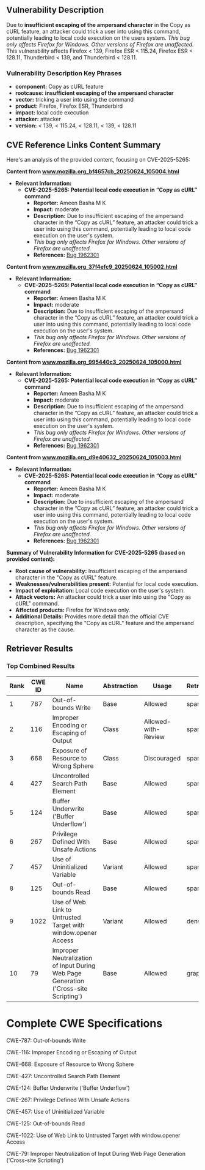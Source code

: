 ## Vulnerability Description
Due to **insufficient escaping of the ampersand character** in the Copy as cURL feature, an attacker could trick a user into using this command, potentially leading to local code execution on the users system. *This bug only affects Firefox for Windows. Other versions of Firefox are unaffected.* This vulnerability affects Firefox < 139, Firefox ESR < 115.24, Firefox ESR < 128.11, Thunderbird < 139, and Thunderbird < 128.11.

### Vulnerability Description Key Phrases
- **component:** Copy as cURL feature
- **rootcause:** **insufficient escaping of the ampersand character**
- **vector:** tricking a user into using the command
- **product:** Firefox, Firefox ESR, Thunderbird
- **impact:** local code execution
- **attacker:** attacker
- **version:** < 139, < 115.24, < 128.11, < 139, < 128.11

## CVE Reference Links Content Summary
Here's an analysis of the provided content, focusing on CVE-2025-5265:

**Content from www.mozilla.org_bf4657cb_20250624_105004.html**
*   **Relevant Information:**
    *   **CVE-2025-5265: Potential local code execution in “Copy as cURL” command**
        *   **Reporter:** Ameen Basha M K
        *   **Impact:** moderate
        *   **Description:** Due to insufficient escaping of the ampersand character in the “Copy as cURL” feature, an attacker could trick a user into using this command, potentially leading to local code execution on the user's system.
        *   *This bug only affects Firefox for Windows. Other versions of Firefox are unaffected.*
        *   **References:** [Bug 1962301](https://bugzilla.mozilla.org/show_bug.cgi?id=1962301)

**Content from www.mozilla.org_37f4efc9_20250624_105002.html**

*   **Relevant Information:**
    *   **CVE-2025-5265: Potential local code execution in “Copy as cURL” command**
        *   **Reporter:** Ameen Basha M K
        *   **Impact:** moderate
        *   **Description:** Due to insufficient escaping of the ampersand character in the “Copy as cURL” feature, an attacker could trick a user into using this command, potentially leading to local code execution on the user's system.
        *   *This bug only affects Firefox for Windows. Other versions of Firefox are unaffected.*
        *   **References:** [Bug 1962301](https://bugzilla.mozilla.org/show_bug.cgi?id=1962301)

**Content from www.mozilla.org_995440c3_20250624_105000.html**

*   **Relevant Information:**
    *   **CVE-2025-5265: Potential local code execution in “Copy as cURL” command**
        *   **Reporter:** Ameen Basha M K
        *   **Impact:** moderate
        *   **Description:** Due to insufficient escaping of the ampersand character in the “Copy as cURL” feature, an attacker could trick a user into using this command, potentially leading to local code execution on the user's system.
        *   *This bug only affects Firefox for Windows. Other versions of Firefox are unaffected.*
        *   **References:** [Bug 1962301](https://bugzilla.mozilla.org/show_bug.cgi?id=1962301)

**Content from www.mozilla.org_d9e40632_20250624_105003.html**

*   **Relevant Information:**
    *   **CVE-2025-5265: Potential local code execution in “Copy as cURL” command**
        *   **Reporter:** Ameen Basha M K
        *   **Impact:** moderate
        *   **Description:** Due to insufficient escaping of the ampersand character in the “Copy as cURL” feature, an attacker could trick a user into using this command, potentially leading to local code execution on the user's system.
        *   *This bug only affects Firefox for Windows. Other versions of Firefox are unaffected.*
        *   **References:** [Bug 1962301](https://bugzilla.mozilla.org/show_bug.cgi?id=1962301)

**Summary of Vulnerability Information for CVE-2025-5265 (based on provided content):**

*   **Root cause of vulnerability:** Insufficient escaping of the ampersand character in the "Copy as cURL" feature.
*   **Weaknesses/vulnerabilities present:** Potential for local code execution.
*   **Impact of exploitation:** Local code execution on the user's system.
*   **Attack vectors:** An attacker could trick a user into using the "Copy as cURL" command.
*   **Affected products:** Firefox for Windows only.
*   **Additional Details:** Provides more detail than the official CVE description, specifying the "Copy as cURL" feature and the ampersand character as the cause.

## Retriever Results

### Top Combined Results

| Rank | CWE ID | Name | Abstraction | Usage  | Retrievers | Individual Scores |
|------|--------|------|-------------|-------|------------|-------------------|
| 1 | 787 | Out-of-bounds Write | Base | Allowed | sparse | 0.469 |
| 2 | 116 | Improper Encoding or Escaping of Output | Class | Allowed-with-Review | sparse | 0.443 |
| 3 | 668 | Exposure of Resource to Wrong Sphere | Class | Discouraged | sparse | 0.418 |
| 4 | 427 | Uncontrolled Search Path Element | Base | Allowed | sparse | 0.416 |
| 5 | 124 | Buffer Underwrite ('Buffer Underflow') | Base | Allowed | sparse | 0.411 |
| 6 | 267 | Privilege Defined With Unsafe Actions | Base | Allowed | sparse | 0.397 |
| 7 | 457 | Use of Uninitialized Variable | Variant | Allowed | sparse | 0.388 |
| 8 | 125 | Out-of-bounds Read | Base | Allowed | sparse | 0.385 |
| 9 | 1022 | Use of Web Link to Untrusted Target with window.opener Access | Variant | Allowed | dense | 0.501 |
| 10 | 79 | Improper Neutralization of Input During Web Page Generation ('Cross-site Scripting') | Base | Allowed | graph | 0.002 |



# Complete CWE Specifications

CWE-787: Out-of-bounds Write

CWE-116: Improper Encoding or Escaping of Output

CWE-668: Exposure of Resource to Wrong Sphere

CWE-427: Uncontrolled Search Path Element

CWE-124: Buffer Underwrite ('Buffer Underflow')

CWE-267: Privilege Defined With Unsafe Actions

CWE-457: Use of Uninitialized Variable

CWE-125: Out-of-bounds Read

CWE-1022: Use of Web Link to Untrusted Target with window.opener Access

CWE-79: Improper Neutralization of Input During Web Page Generation ('Cross-site Scripting')